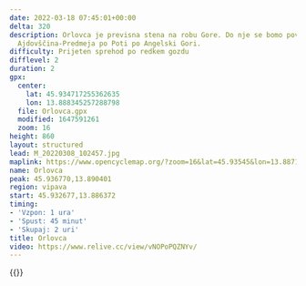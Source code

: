 ```yaml
---
date: 2022-03-18 07:45:01+00:00
delta: 320
description: Orlovca je previsna stena na robu Gore. Do nje se bomo povzpeli s ceste
  Ajdovščina-Predmeja po Poti po Angelski Gori.
difficulty: Prijeten sprehod po redkem gozdu
difflevel: 2
duration: 2
gpx:
  center:
    lat: 45.934717255362635
    lon: 13.888345257288798
  file: Orlovca.gpx
  modified: 1647591261
  zoom: 16
height: 860
layout: structured
lead: M_20220308_102457.jpg
maplink: https://www.opencyclemap.org/?zoom=16&lat=45.93545&lon=13.88715&layers=B0000
name: Orlovca
peak: 45.936770,13.890401
region: vipava
start: 45.932677,13.886372
timing:
- 'Vzpon: 1 ura'
- 'Spust: 45 minut'
- 'Skupaj: 2 uri'
title: Orlovca
video: https://www.relive.cc/view/vNOPoPQZNYv/
---
```

{{<hike-details description="yes">}}
